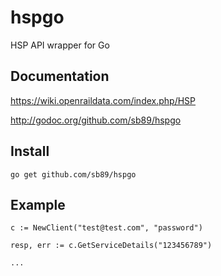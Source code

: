 # hspgo
HSP API wrapper for Go

Documentation
----------------
https://wiki.openraildata.com/index.php/HSP

http://godoc.org/github.com/sb89/hspgo

Install
----------------
```
go get github.com/sb89/hspgo

```
Example
----------------
```
c := NewClient("test@test.com", "password")

resp, err := c.GetServiceDetails("123456789")

...
```
